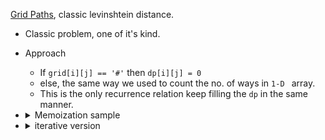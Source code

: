 [Grid Paths](https://cses.fi/problemset/task/1638/), classic levinshtein distance.
 - Classic problem, one of it's kind.
 - Approach
   - If `grid[i][j] == '#'` then `dp[i][j] = 0`
   - else, the same way we used to count the no. of ways in `1-D ` array.
   - This is the only recurrence relation keep filling the `dp` in the same manner.
- <details>
  <summary>Memoization sample </summary>

  ```cpp
  std ::vector<std ::vector<char>> grid;
  std ::vector<std ::vector<long long int>> memo;
  int row;
  int dp(int i, int j) {
      if (i == 0 and j == 0)
          return (grid[i][j] == '*' ? 0 : 1);
      
      if (i < 0 or j < 0)
          return 0;
      
      auto &ans = memo[i][j];
      if (ans != -1)
          return ans;
      
      if (grid[i][j] == '*')
          ans = 0;
      else
          ans = dp(i - 1, j) % mod + dp(i, j - 1) % mod;
      return ans % mod;
  }
  
  void solve() {
      cin >> row;
      grid = std ::vector<std ::vector<char>>(row, vc(row));
      memo = std ::vector<std ::vector<long long int>>(row, vll(row, -1));
      
      for (int i = 0; i < row; i++)
          for (int j = 0; j < row; j++)
              cin >> grid[i][j];
      
      cout << dp(row - 1, row - 1) << '\n';
  }
  ```
  </details>
- <details>
  <summary>iterative version </summary>

   ```cpp
   int n;
   cin >> n;
   char grid[n][n];
   for (int i = 0; i < n; i++)
       for (int j = 0; j < n; j++)
           cin >> grid[i][j];
   
   vector<vector<int>> dp(n, vector<int>(n, 0));
   
   for (int i = 0; i < n; i++) {
       for (int j = 0; j < n; j++) {
           if (i == 0 and j == 0)
               grid[i][j] == '.' ? dp[i][j] = 1 : dp[i][j] = 0;
           else if (i == 0)
               grid[i][j] == '.' ? dp[i][j] = dp[i][j] % mod + dp[i][j - 1] % mod
                                 : dp[i][j] = 0;
           else if (j == 0)
               grid[i][j] == '.' ? dp[i][j] = dp[i][j] % mod + dp[i - 1][j] % mod
                                 : dp[i][j] = 0;
           else
               grid[i][j] == '.'
                           ? dp[i][j] = dp[i][j] % mod + dp[i - 1][j] % mod + dp[i][j - 1]
                           : dp[i][j] = 0;
           dp[i][j] %= mod;
       }
   }
   cout << dp[n - 1][n - 1] << '\n';

   ```
   </details>


